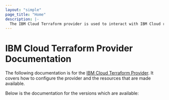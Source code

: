 ```yaml
---
layout: "simple"
page_title: "Home"
description: |-
  The IBM Cloud Terraform provider is used to interact with IBM Cloud resources.
---
```


# IBM Cloud Terraform Provider Documentation

The following documentation is for the [IBM Cloud Terraform Provider](https://github.com/IBM-Bluemix/terraform/tree/provider/ibm-cloud). It covers how to configure the provider and the resources that are made available.

Below is the documentation for the versions which are available:

<!-- REPLACEME -->
